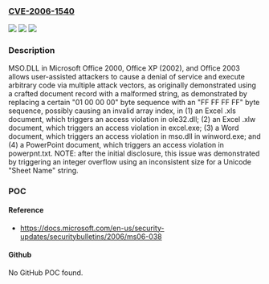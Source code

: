 ### [CVE-2006-1540](https://cve.mitre.org/cgi-bin/cvename.cgi?name=CVE-2006-1540)
![](https://img.shields.io/static/v1?label=Product&message=n%2Fa&color=blue)
![](https://img.shields.io/static/v1?label=Version&message=n%2Fa&color=blue)
![](https://img.shields.io/static/v1?label=Vulnerability&message=n%2Fa&color=brighgreen)

### Description

MSO.DLL in Microsoft Office 2000, Office XP (2002), and Office 2003 allows user-assisted attackers to cause a denial of service and execute arbitrary code via multiple attack vectors, as originally demonstrated using a crafted document record with a malformed string, as demonstrated by replacing a certain "01 00 00 00" byte sequence with an "FF FF FF FF" byte sequence, possibly causing an invalid array index, in (1) an Excel .xls document, which triggers an access violation in ole32.dll; (2) an Excel .xlw document, which triggers an access violation in excel.exe; (3) a Word document, which triggers an access violation in mso.dll in winword.exe; and (4) a PowerPoint document, which triggers an access violation in powerpnt.txt.  NOTE: after the initial disclosure, this issue was demonstrated by triggering an integer overflow using an inconsistent size for a Unicode "Sheet Name" string.

### POC

#### Reference
- https://docs.microsoft.com/en-us/security-updates/securitybulletins/2006/ms06-038

#### Github
No GitHub POC found.

